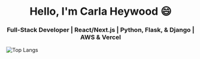 <h1 align="center"> Hello, I'm Carla Heywood 😄</h1>
<h3 align="center"> Full-Stack Developer | React/Next.js | Python, Flask, & Django | AWS & Vercel  </h3>

![Top Langs](https://github-readme-stats.vercel.app/api/top-langs/?username=CarlaHeywood&layout=compact)
